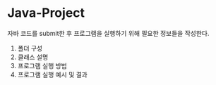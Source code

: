 # Java-Project

자바 코드를 submit한 후 
프로그램을 실행하기 위해 필요한 정보들을 작성한다. 

1. 폴더 구성
2. 클래스 설명
3. 프로그램 실행 방법
4. 프로그램 실행 예시 및 결과
